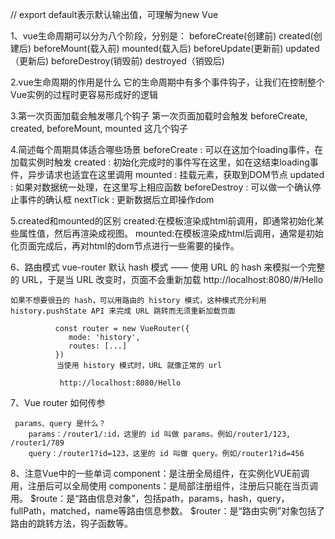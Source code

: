 

// export default表示默认输出值，可理解为new Vue

1、vue生命周期可以分为八个阶段，分别是：
	beforeCreate(创建前)
	created(创建后)
	beforeMount(载入前)
	mounted(载入后)
	beforeUpdate(更新前)
	updated（更新后)
	beforeDestroy(销毁前)
	destroyed（销毁后)

2.vue生命周期的作用是什么
    它的生命周期中有多个事件钩子，让我们在控制整个Vue实例的过程时更容易形成好的逻辑

3.第一次页面加载会触发哪几个钩子
    第一次页面加载时会触发 beforeCreate, created, beforeMount, mounted 这几个钩子

4.简述每个周期具体适合哪些场景
    beforeCreate : 可以在这加个loading事件，在加载实例时触发
    created : 初始化完成时的事件写在这里，如在这结束loading事件，异步请求也适宜在这里调用
    mounted : 挂载元素，获取到DOM节点
    updated : 如果对数据统一处理，在这里写上相应函数
    beforeDestroy : 可以做一个确认停止事件的确认框
    nextTick : 更新数据后立即操作dom

5.created和mounted的区别
    created:在模板渲染成html前调用，即通常初始化某些属性值，然后再渲染成视图。
    mounted:在模板渲染成html后调用，通常是初始化页面完成后，再对html的dom节点进行一些需要的操作。


6、路由模式
    vue-router 默认 hash 模式 —— 使用 URL 的 hash 来模拟一个完整的 URL，于是当 URL 改变时，页面不会重新加载
               http://localhost:8080/#/Hello

    如果不想要很丑的 hash，可以用路由的 history 模式，这种模式充分利用 history.pushState API 来完成 URL 跳转而无须重新加载页面

              const router = new VueRouter({
                 mode: 'history',
                 routes: [...]
              })
    　　       当使用 history 模式时，URL 就像正常的 url

               http://localhost:8080/Hello


7、Vue router 如何传参

     params、query 是什么？
        params：/router1/:id，这里的 id 叫做 params。例如/router1/123, /router1/789
        query：/router1?id=123，这里的 id 叫做 query。例如/router1?id=456

8、注意Vue中的一些单词
     component：是注册全局组件，在实例化VUE前调用，注册后可以全局使用
     components：是局部注册组件，注册后只能在当页调用。
     $route：是“路由信息对象”，包括path，params，hash，query，fullPath，matched，name等路由信息参数。
     $router：是“路由实例”对象包括了路由的跳转方法，钩子函数等。
